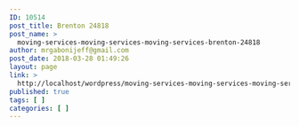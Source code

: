 ```yaml
---
ID: 10514
post_title: Brenton 24818
post_name: >
  moving-services-moving-services-moving-services-brenton-24818
author: mrgabonijeff@gmail.com
post_date: 2018-03-28 01:49:26
layout: page
link: >
  http://localhost/wordpress/moving-services-moving-services-moving-services-brenton-24818/
published: true
tags: [ ]
categories: [ ]
---
```


